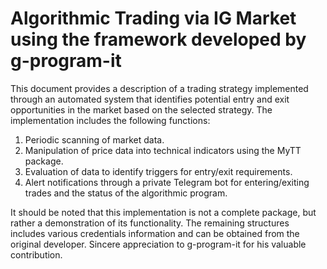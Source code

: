 # Algorithmic Trading via IG Market using the framework developed by g-program-it

This document provides a description of a trading strategy implemented through an automated system that identifies potential entry and exit opportunities in the market based on the selected strategy. The implementation includes the following functions:

1. Periodic scanning of market data.
2. Manipulation of price data into technical indicators using the MyTT package.
3. Evaluation of data to identify triggers for entry/exit requirements.
4. Alert notifications through a private Telegram bot for entering/exiting trades and the status of the algorithmic program.

It should be noted that this implementation is not a complete package, but rather a demonstration of its functionality. The remaining structures includes various credentials information and can be obtained from the original developer. Sincere appreciation to g-program-it for his valuable contribution.
